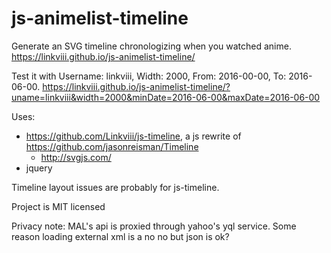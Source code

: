# js-animelist-timeline

Generate an SVG timeline chronologizing when you watched anime. https://linkviii.github.io/js-animelist-timeline/

Test it with Username: linkviii, Width: 2000, From: 2016-00-00, To: 2016-06-00. https://linkviii.github.io/js-animelist-timeline/?uname=linkviii&width=2000&minDate=2016-06-00&maxDate=2016-06-00


Uses:
* https://github.com/Linkviii/js-timeline, a js rewrite of https://github.com/jasonreisman/Timeline
  * http://svgjs.com/
* jquery

Timeline layout issues are probably for js-timeline. 

Project is MIT licensed

Privacy note: MAL's api is proxied through yahoo's yql service. Some reason loading external xml is a no no but json is ok?
